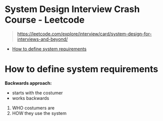 # System Design Interview Crash Course - Leetcode
> https://leetcode.com/explore/interview/card/system-design-for-interviews-and-beyond/

<!-- toc GFM -->

+ [How to define system requirements](#how-to-define-system-requirements)

<!-- toc -->

# How to define system requirements

**Backwards approach:**

- starts with the costumer
- works backwards

1. WHO costumers are
2. HOW they use the system
